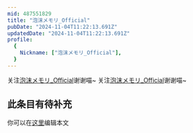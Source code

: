 ```yaml
---
mid: 487551829
title: "泡沫メモリ_Official"
pubDate: "2024-11-04T11:22:13.691Z"
updatedDate: "2024-11-04T11:22:13.691Z"
profile:
  {
    Nickname: ["泡沫メモリ_Official"],
  }
---
```


关注[泡沫メモリ_Official](https://space.bilibili.com/487551829)谢谢喵~ 关注[泡沫メモリ_Official](https://space.bilibili.com/487551829)谢谢喵~

## 此条目有待补充
你可以在[这里](https://github.com/Yuhanawa/VTuber.ICU-Content/edit/master/v/泡沫メモリ_Official/index.md)编辑本文
